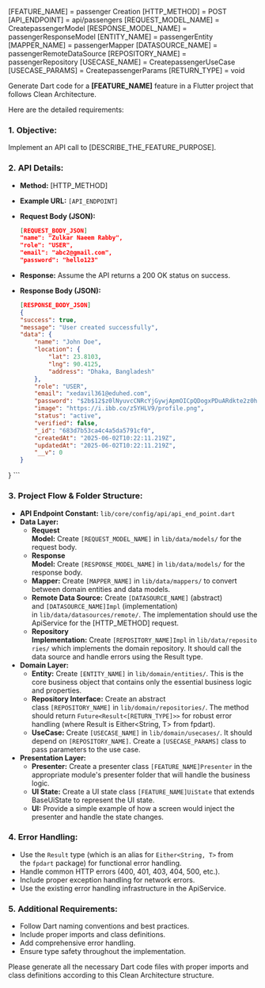 [FEATURE_NAME] = passenger Creation
[HTTP_METHOD] = POST
[API_ENDPOINT] = api/passengers
[REQUEST_MODEL_NAME] = CreatepassengerModel
[RESPONSE_MODEL_NAME] = passengerResponseModel
[ENTITY_NAME] = passengerEntity
[MAPPER_NAME] = passengerMapper
[DATASOURCE_NAME] = passengerRemoteDataSource
[REPOSITORY_NAME] = passengerRepository
[USECASE_NAME] = CreatepassengerUseCase
[USECASE_PARAMS] = CreatepassengerParams
[RETURN_TYPE] = void


Generate Dart code for a **[FEATURE_NAME]** feature in a Flutter project that follows Clean Architecture.

Here are the detailed requirements:

### **1. Objective:**

Implement an API call to [DESCRIBE_THE_FEATURE_PURPOSE].

### **2. API Details:**

- **Method:** [HTTP_METHOD]
- **Example URL:** `[API_ENDPOINT]`
- **Request Body (JSON):**
    
    ```json
    [REQUEST_BODY_JSON]
    "name": "Zulkar Naeem Rabby",
    "role": "USER",
    "email": "abc2@gmail.com",
    "password": "hello123"
    ```
    
- **Response:** Assume the API returns a 200 OK status on success.
- **Response Body (JSON):**
    
    ```json
    [RESPONSE_BODY_JSON]
    {
    "success": true,
    "message": "User created successfully",
    "data": {
        "name": "John Doe",
        "location": {
            "lat": 23.8103,
            "lng": 90.4125,
            "address": "Dhaka, Bangladesh"
        },
        "role": "USER",
        "email": "xedavil361@eduhed.com",
        "password": "$2b$12$z0lNyuvcCNRcYjGywjApmOICpQDogxPDuARdkte2z0hNmeNw03ym.",
        "image": "https://i.ibb.co/z5YHLV9/profile.png",
        "status": "active",
        "verified": false,
        "_id": "683d7b53ca4c4a5da5791cf0",
        "createdAt": "2025-06-02T10:22:11.219Z",
        "updatedAt": "2025-06-02T10:22:11.219Z",
        "__v": 0
    }
}
    ```

### **3. Project Flow & Folder Structure:**

- **API Endpoint Constant:** `lib/core/config/api/api_end_point.dart`
- **Data Layer:**
    - **Request Model:** Create `[REQUEST_MODEL_NAME]` in `lib/data/models/` for the request body.
    - **Response Model:** Create `[RESPONSE_MODEL_NAME]` in `lib/data/models/` for the response body.
    - **Mapper:** Create `[MAPPER_NAME]` in `lib/data/mappers/` to convert between domain entities and data models.
    - **Remote Data Source:** Create `[DATASOURCE_NAME]` (abstract) and `[DATASOURCE_NAME]Impl` (implementation) in `lib/data/datasources/remote/`. The implementation should use the ApiService for the [HTTP_METHOD] request.
    - **Repository Implementation:** Create `[REPOSITORY_NAME]Impl` in `lib/data/repositories/` which implements the domain repository. It should call the data source and handle errors using the Result type.
- **Domain Layer:**
    - **Entity:** Create `[ENTITY_NAME]` in `lib/domain/entities/`. This is the core business object that contains only the essential business logic and properties.
    - **Repository Interface:** Create an abstract class `[REPOSITORY_NAME]` in `lib/domain/repositories/`. The method should return `Future<Result<[RETURN_TYPE]>>` for robust error handling (where Result is Either<String, T> from fpdart).
    - **UseCase:** Create `[USECASE_NAME]` in `lib/domain/usecases/`. It should depend on `[REPOSITORY_NAME]`. Create a `[USECASE_PARAMS]` class to pass parameters to the use case.
- **Presentation Layer:**
    - **Presenter:** Create a presenter class `[FEATURE_NAME]Presenter` in the appropriate module's presenter folder that will handle the business logic.
    - **UI State:** Create a UI state class `[FEATURE_NAME]UiState` that extends BaseUiState to represent the UI state.
    - **UI:** Provide a simple example of how a screen would inject the presenter and handle the state changes.

### **4. Error Handling:**

- Use the `Result` type (which is an alias for `Either<String, T>` from the `fpdart` package) for functional error handling.
- Handle common HTTP errors (400, 401, 403, 404, 500, etc.).
- Include proper exception handling for network errors.
- Use the existing error handling infrastructure in the ApiService.

### **5. Additional Requirements:**

- Follow Dart naming conventions and best practices.
- Include proper imports and class definitions.
- Add comprehensive error handling.
- Ensure type safety throughout the implementation.

Please generate all the necessary Dart code files with proper imports and class definitions according to this Clean Architecture structure.